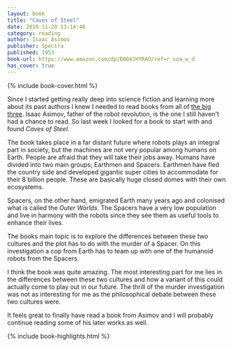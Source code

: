 ```yaml
---
layout: book
title: "Caves of Steel"
date: 2016-11-28 13:14:48
category: reading
author: Isaac Asimov
publisher: Spectra
published: 1953
book-url: https://www.amazon.com/dp/B004JHYRAO/ref=r_soa_w_d
has_cover: true
---
```

{% include book-cover.html %}

Since I started getting really deep into science fiction and learning more about its past authors I knew I needed to read books from all of [the big three]. Isaac Asimov, father of the robot revolution, is the one I still haven't had a chance to read. So last week I looked for a book to start with and found _Caves of Steel._

The book takes place in a far distant future where robots plays an integral part in society, but the machines are not very popular among humans on Earth. People are afraid that they will take their jobs away. Humans have divided into two main groups; Earthmen and Spacers. Earthmen have fled the country side and developed gigantic super cities to accommodate for their 8 billion people. These are basically huge closed domes with their own ecosystems.

Spacers, on the other hand, emigrated Earth many years ago and colonised what is called the _Outer Worlds_. The Spacers have a very low population and live in harmony with the robots since they see them as useful tools to enhance their lives.

The books main topic is to explore the differences between these two cultures and the plot has to do with the murder of a Spacer. On this investigation a cop from Earth has to team up with one of the humanoid robots from the Spacers.

I think the book was quite amazing. The most interesting part for me lies in the differences between these two cultures and how a variant of this could actually come to play out in our future. The thrill of the murder investigation was not as interesting for me as the philosophical debate between these two cultures were.

It feels great to finally have read a book from Asimov and I will probably continue reading some of his later works as well.

{% include book-highlights.html %}

[the big three]: http://www.sfandfantasy.co.uk/php/the-big-3.php
